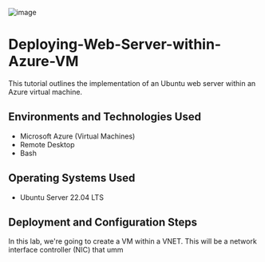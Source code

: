 ![image](https://github.com/user-attachments/assets/fc3d930c-5797-47f0-a08a-9358c480a389)
# Deploying-Web-Server-within-Azure-VM
This tutorial outlines the implementation of an Ubuntu web server within an Azure virtual machine.
## Environments and Technologies Used
+ Microsoft Azure (Virtual Machines)
+ Remote Desktop
+ Bash
## Operating Systems Used
+ Ubuntu Server 22.04 LTS
## Deployment and Configuration Steps
In this lab, we're going to create a VM within a VNET. This will be a network interface controller (NIC) that umm

